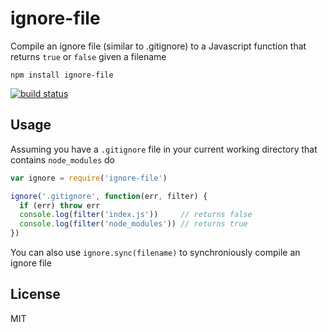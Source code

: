 # ignore-file

Compile an ignore file (similar to .gitignore) to a Javascript function that returns `true` or `false` given a filename

```
npm install ignore-file
```

[![build status](http://img.shields.io/travis/mafintosh/ignore-file.svg?style=flat)](http://travis-ci.org/mafintosh/ignore-file)

## Usage

Assuming you have a `.gitignore` file in your current working directory that contains `node_modules` do

``` js
var ignore = require('ignore-file')

ignore('.gitignore', function(err, filter) {
  if (err) throw err
  console.log(filter('index.js'))     // returns false
  console.log(filter('node_modules')) // returns true
})
```

You can also use `ignore.sync(filename)` to synchroniously compile an ignore file

## License

MIT